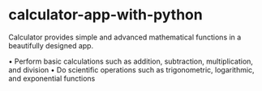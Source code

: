 # calculator-app-with-python
Calculator provides simple and advanced mathematical functions in a beautifully designed app.  

• Perform basic calculations such as addition, subtraction, multiplication, and division 
• Do scientific operations such as trigonometric, logarithmic, and exponential functions
